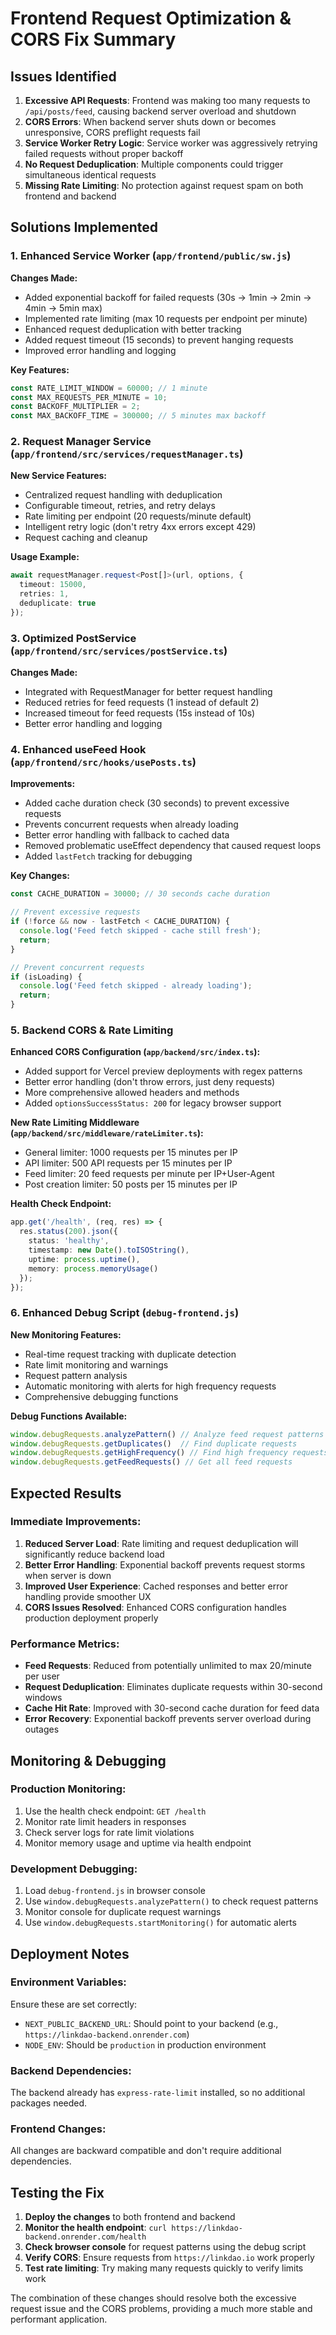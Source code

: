 # Frontend Request Optimization & CORS Fix Summary

## Issues Identified

1. **Excessive API Requests**: Frontend was making too many requests to `/api/posts/feed`, causing backend server overload and shutdown
2. **CORS Errors**: When backend server shuts down or becomes unresponsive, CORS preflight requests fail
3. **Service Worker Retry Logic**: Service worker was aggressively retrying failed requests without proper backoff
4. **No Request Deduplication**: Multiple components could trigger simultaneous identical requests
5. **Missing Rate Limiting**: No protection against request spam on both frontend and backend

## Solutions Implemented

### 1. Enhanced Service Worker (`app/frontend/public/sw.js`)

**Changes Made:**
- Added exponential backoff for failed requests (30s → 1min → 2min → 4min → 5min max)
- Implemented rate limiting (max 10 requests per endpoint per minute)
- Enhanced request deduplication with better tracking
- Added request timeout (15 seconds) to prevent hanging requests
- Improved error handling and logging

**Key Features:**
```javascript
const RATE_LIMIT_WINDOW = 60000; // 1 minute
const MAX_REQUESTS_PER_MINUTE = 10;
const BACKOFF_MULTIPLIER = 2;
const MAX_BACKOFF_TIME = 300000; // 5 minutes max backoff
```

### 2. Request Manager Service (`app/frontend/src/services/requestManager.ts`)

**New Service Features:**
- Centralized request handling with deduplication
- Configurable timeout, retries, and retry delays
- Rate limiting per endpoint (20 requests/minute default)
- Intelligent retry logic (don't retry 4xx errors except 429)
- Request caching and cleanup

**Usage Example:**
```typescript
await requestManager.request<Post[]>(url, options, {
  timeout: 15000,
  retries: 1,
  deduplicate: true
});
```

### 3. Optimized PostService (`app/frontend/src/services/postService.ts`)

**Changes Made:**
- Integrated with RequestManager for better request handling
- Reduced retries for feed requests (1 instead of default 2)
- Increased timeout for feed requests (15s instead of 10s)
- Better error handling and logging

### 4. Enhanced useFeed Hook (`app/frontend/src/hooks/usePosts.ts`)

**Improvements:**
- Added cache duration check (30 seconds) to prevent excessive requests
- Prevents concurrent requests when already loading
- Better error handling with fallback to cached data
- Removed problematic useEffect dependency that caused request loops
- Added `lastFetch` tracking for debugging

**Key Changes:**
```typescript
const CACHE_DURATION = 30000; // 30 seconds cache duration

// Prevent excessive requests
if (!force && now - lastFetch < CACHE_DURATION) {
  console.log('Feed fetch skipped - cache still fresh');
  return;
}

// Prevent concurrent requests
if (isLoading) {
  console.log('Feed fetch skipped - already loading');
  return;
}
```

### 5. Backend CORS & Rate Limiting

**Enhanced CORS Configuration (`app/backend/src/index.ts`):**
- Added support for Vercel preview deployments with regex patterns
- Better error handling (don't throw errors, just deny requests)
- More comprehensive allowed headers and methods
- Added `optionsSuccessStatus: 200` for legacy browser support

**New Rate Limiting Middleware (`app/backend/src/middleware/rateLimiter.ts`):**
- General limiter: 1000 requests per 15 minutes per IP
- API limiter: 500 API requests per 15 minutes per IP
- Feed limiter: 20 feed requests per minute per IP+User-Agent
- Post creation limiter: 50 posts per 15 minutes per IP

**Health Check Endpoint:**
```typescript
app.get('/health', (req, res) => {
  res.status(200).json({
    status: 'healthy',
    timestamp: new Date().toISOString(),
    uptime: process.uptime(),
    memory: process.memoryUsage()
  });
});
```

### 6. Enhanced Debug Script (`debug-frontend.js`)

**New Monitoring Features:**
- Real-time request tracking with duplicate detection
- Rate limit monitoring and warnings
- Request pattern analysis
- Automatic monitoring with alerts for high frequency requests
- Comprehensive debugging functions

**Debug Functions Available:**
```javascript
window.debugRequests.analyzePattern() // Analyze feed request patterns
window.debugRequests.getDuplicates()  // Find duplicate requests
window.debugRequests.getHighFrequency() // Find high frequency requests
window.debugRequests.getFeedRequests() // Get all feed requests
```

## Expected Results

### Immediate Improvements:
1. **Reduced Server Load**: Rate limiting and request deduplication will significantly reduce backend load
2. **Better Error Handling**: Exponential backoff prevents request storms when server is down
3. **Improved User Experience**: Cached responses and better error handling provide smoother UX
4. **CORS Issues Resolved**: Enhanced CORS configuration handles production deployment properly

### Performance Metrics:
- **Feed Requests**: Reduced from potentially unlimited to max 20/minute per user
- **Request Deduplication**: Eliminates duplicate requests within 30-second windows
- **Cache Hit Rate**: Improved with 30-second cache duration for feed data
- **Error Recovery**: Exponential backoff prevents server overload during outages

## Monitoring & Debugging

### Production Monitoring:
1. Use the health check endpoint: `GET /health`
2. Monitor rate limit headers in responses
3. Check server logs for rate limit violations
4. Monitor memory usage and uptime via health endpoint

### Development Debugging:
1. Load `debug-frontend.js` in browser console
2. Use `window.debugRequests.analyzePattern()` to check request patterns
3. Monitor console for duplicate request warnings
4. Use `window.debugRequests.startMonitoring()` for automatic alerts

## Deployment Notes

### Environment Variables:
Ensure these are set correctly:
- `NEXT_PUBLIC_BACKEND_URL`: Should point to your backend (e.g., `https://linkdao-backend.onrender.com`)
- `NODE_ENV`: Should be `production` in production environment

### Backend Dependencies:
The backend already has `express-rate-limit` installed, so no additional packages needed.

### Frontend Changes:
All changes are backward compatible and don't require additional dependencies.

## Testing the Fix

1. **Deploy the changes** to both frontend and backend
2. **Monitor the health endpoint**: `curl https://linkdao-backend.onrender.com/health`
3. **Check browser console** for request patterns using the debug script
4. **Verify CORS**: Ensure requests from `https://linkdao.io` work properly
5. **Test rate limiting**: Try making many requests quickly to verify limits work

The combination of these changes should resolve both the excessive request issue and the CORS problems, providing a much more stable and performant application.